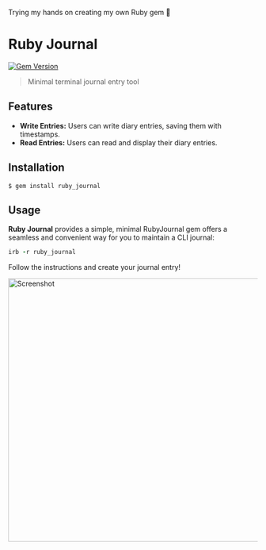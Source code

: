 Trying my hands on creating my own Ruby gem 💎

# Ruby Journal

[![Gem Version](https://badge.fury.io/rb/ruby_journal.svg)][gem]

[gem]: https://rubygems.org/gems/ruby_journal

> Minimal terminal journal entry tool

## Features
- **Write Entries:** Users can write diary entries, saving them with timestamps.
- **Read Entries:** Users can read and display their diary entries.

## Installation

    $ gem install ruby_journal

## Usage

**Ruby Journal** provides a simple, minimal RubyJournal gem offers a seamless and convenient way for you to maintain a CLI journal:

```ruby
irb -r ruby_journal
```

Follow the instructions and create your journal entry!

<img width="531" alt="Screenshot" src="https://github.com/Priya730/RubyJournal/assets/60316903/67b2abcb-0b8c-4384-a4a1-789b6d6ccd1e">
